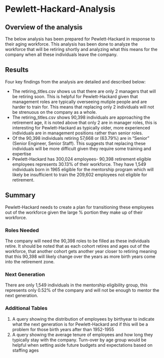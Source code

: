 # Pewlett-Hackard-Analysis

## Overview of the analysis
The below analysis has been prepared for Pewlett-Hackard in response to their aging workforce. This analysis has been done to analyze the workforce that will be retiring shortly and analyzing what this means for the company when all these individuals leave the company.
## Results
Four key findings from the analysis are detailed and described below:

- The retiring_titles.csv shows us that there are only 2 managers that will be retiring soon. This is helpful for Pewlett-Hackard given that management roles are typically overseeing mutiple people and are harder to train for. This means that  replacing only 2 individuals will not be strenuous on the company as a whole.
- The retiring_titles.csv shows  90,398 individuals are approaching the retirement age, it is noted above that only 2 are in manager roles, this is interesting for Pewlett-Hackard as typically older, more experienced individuals are in  management positions rather than senior roles. 
- Of the 90,398 individuals retiring  57,668 or (63.79%) are in “Senior” (Senior Engineer, Senior Staff). This suggests that replacing these individuals will be more difficult given they require some training and expertise  
- Pewlett-Hackard has 300,024 employees- 90,398 retirement eligible employees represents 30.13% of their workforce. They have 1,549 individuals born in 1965 eligible for the mentorship program which will likely be insufficient to train the 209,602 employees not eligible for retirement.

## Summary
Pewlett-Hackard needs to create a plan for transitioning these employees out of the workforce given the large % portion they make up of their workforce.

### Roles Needed
The company will need the 90,398 roles to be filled as these individuals retire. It should be noted that as each cohort retires and ages out of the workforce, that another cohort gets another year closer to retiring meaning that this 90,398 will likely change over the years as more birth years come into the retirement zone. 
### Next Generation
There are only 1,549 individuals in the mentorship eligibility group, this represents only 0.52% of the company and will not be enough to mentor the next generation.

### Additional Tables
1. A query showing the distribution of employees by birthyear to indicate what the next generation is for Pewlett-Hackard and if this will be a problem for those birth years after than 1952-1955
2. A query showing the average tenure of employees and how long they typically stay with the company. Turn-over by age group would be helpful when setting aside future budgets and expectations based on staffing ages

















